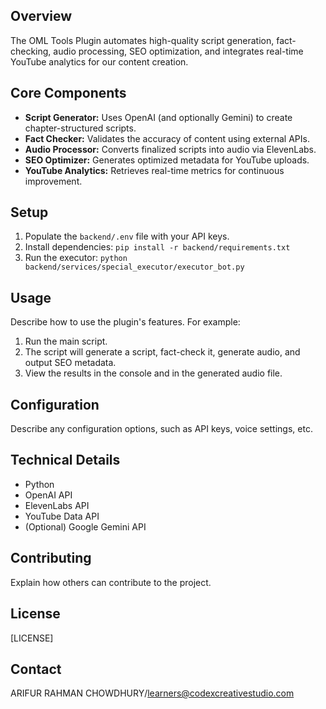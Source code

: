 ## Overview

The OML Tools Plugin automates high-quality script generation, fact-checking, audio processing, SEO optimization, and integrates real-time YouTube analytics for our content creation.

## Core Components

-   **Script Generator:** Uses OpenAI (and optionally Gemini) to create chapter-structured scripts.
-   **Fact Checker:** Validates the accuracy of content using external APIs.
-   **Audio Processor:** Converts finalized scripts into audio via ElevenLabs.
-   **SEO Optimizer:** Generates optimized metadata for YouTube uploads.
-   **YouTube Analytics:** Retrieves real-time metrics for continuous improvement.

## Setup

1.  Populate the `backend/.env` file with your API keys.
2.  Install dependencies: `pip install -r backend/requirements.txt`
3.  Run the executor: `python backend/services/special_executor/executor_bot.py`

## Usage

Describe how to use the plugin's features.  For example:

1.  Run the main script.
2.  The script will generate a script, fact-check it, generate audio, and output SEO metadata.
3.  View the results in the console and in the generated audio file.

##  Configuration
Describe any configuration options, such as API keys, voice settings, etc.
## Technical Details

-   Python
-   OpenAI API
-   ElevenLabs API
-   YouTube Data API
-   (Optional) Google Gemini API

## Contributing

Explain how others can contribute to the project.

## License

[LICENSE]

## Contact

ARIFUR RAHMAN CHOWDHURY/learners@codexcreativestudio.com
